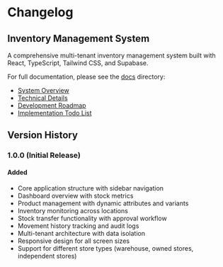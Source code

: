 
# Changelog

## Inventory Management System

A comprehensive multi-tenant inventory management system built with React, TypeScript, Tailwind CSS, and Supabase.

For full documentation, please see the [docs](./docs) directory:

- [System Overview](./docs/overview.md)
- [Technical Details](./docs/technical-details.md)
- [Development Roadmap](./docs/roadmap.md)
- [Implementation Todo List](./docs/todo-list.md)

## Version History

### 1.0.0 (Initial Release)

#### Added
- Core application structure with sidebar navigation
- Dashboard overview with stock metrics
- Product management with dynamic attributes and variants
- Inventory monitoring across locations
- Stock transfer functionality with approval workflow
- Movement history tracking and audit logs
- Multi-tenant architecture with data isolation
- Responsive design for all screen sizes
- Support for different store types (warehouse, owned stores, independent stores)
